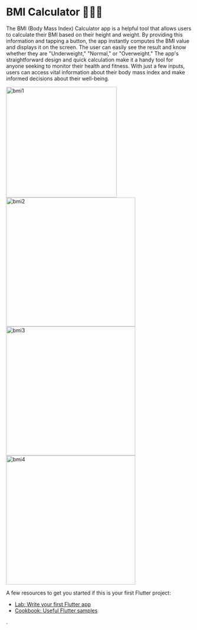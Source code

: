 # BMI Calculator 🏃🏻‍♂️

The BMI (Body Mass Index) Calculator app is a helpful tool that allows users to calculate their BMI based on their height and weight. By providing this information and tapping a button, the app instantly computes the BMI value and displays it on the screen. The user can easily see the result and know whether they are "Underweight," "Normal," or "Overweight." The app's straightforward design and quick calculation make it a handy tool for anyone seeking to monitor their health and fitness. With just a few inputs, users can access vital information about their body mass index and make informed decisions about their well-being.

<img width="300" alt="bmi1" src="https://github.com/Prateek-Gahlot/BMI/assets/141181732/994de68b-0d86-472b-839c-1cf2895a14db">

<img width="350" alt="bmi2" src="https://github.com/Prateek-Gahlot/BMI/assets/141181732/4e6c47f1-ee3e-433b-bb9b-ac65400b0b85">

<img width="350" alt="bmi3" src="https://github.com/Prateek-Gahlot/BMI/assets/141181732/31f00f81-4023-4e77-a2d6-f966a172fe1c">

<img width="350" alt="bmi4" src="https://github.com/Prateek-Gahlot/BMI/assets/141181732/27594b87-7a98-4578-9174-ad0923e68ab0">


A few resources to get you started if this is your first Flutter project:

- [Lab: Write your first Flutter app](https://docs.flutter.dev/get-started/codelab)
- [Cookbook: Useful Flutter samples](https://docs.flutter.dev/cookbook)

.
